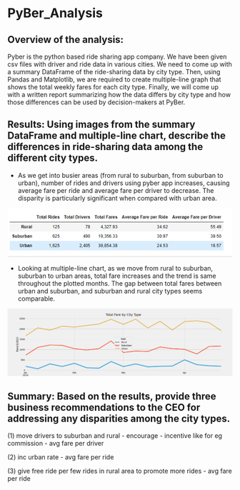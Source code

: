 # PyBer_Analysis

## Overview of the analysis: 
Pyber is the python based ride sharing app company. We have been given csv files with driver and ride data in various cities. We need to come up with a summary DataFrame of the ride-sharing data by city type. Then, using Pandas and Matplotlib, we are required to create multiple-line graph that shows the total weekly fares for each city type. Finally, we will come up with a written report summarizing how the data differs by city type and how those differences can be used by decision-makers at PyBer.

## Results: Using images from the summary DataFrame and multiple-line chart, describe the differences in ride-sharing data among the different city types.
* As we get into busier areas (from rural to suburban, from suburban to urban), number of rides and drivers using pyber app increases, causing average fare per ride and average fare per driver to decrease. The disparity is particularly significant when compared with urban area. 

![summary_dataframe](https://github.com/Meghajain84/PyBer_Analysis/blob/main/Resources/summary_dataframe.PNG)

* Looking at multiple-line chart, as we move from rural to suburban, suburban to urban areas, total fare increases and the trend is same throughout the plotted months. The gap between total fares between urban and suburban, and suburban and rural city types seems comparable.

![PyBer_fare_summary](https://github.com/Meghajain84/PyBer_Analysis/blob/main/analysis/PyBer_fare_summary.png)

## Summary: Based on the results, provide three business recommendations to the CEO for addressing any disparities among the city types.
(1) move drivers to suburban and rural - encourage - incentive like for eg commission - avg fare per driver

(2) inc urban rate - avg fare per ride

(3) give free ride per few rides in rural area to promote more rides - avg fare per ride 